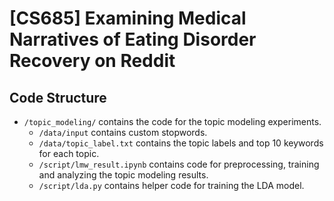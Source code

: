 # [CS685] Examining Medical Narratives of Eating Disorder Recovery on Reddit

## Code Structure
- `/topic_modeling/` contains the code for the topic modeling experiments. 
    - `/data/input` contains custom stopwords. 
    - `/data/topic_label.txt` contains the topic labels and top 10 keywords for each topic. 
    - `/script/lmw_result.ipynb` contains code for preprocessing, training and analyzing the topic modeling results.
    - `/script/lda.py` contains helper code for training the LDA model.